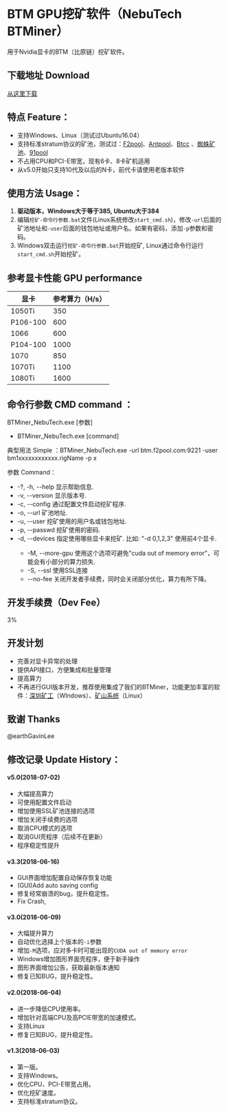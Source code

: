 # BTM GPU挖矿软件（NebuTech BTMiner）
用于Nvidia显卡的BTM（比原链）挖矿软件。

## 下载地址 Download

[从这里下载](https://github.com/NebuTech/BTMiner_NebuTech/releases)

## 特点 Feature：

* 支持Windows、Linux（测试过Ubuntu16.04）
* 支持标准stratum协议的矿池，测试过：[F2pool](https://www.f2pool.com/)、[Antpool](https://www.antpool.com/)、[Btcc](https://btccpool.info/) 、[蜘蛛矿池](https://pool.zhizhu.top/)、[91pool](http://www.91pool.com)
* 不占用CPU和PCI-E带宽，现有6卡、8卡矿机适用
* 从v5.0开始只支持10代及以后的N卡，前代卡请使用老版本软件

## 使用方法 Usage：

1. **驱动版本，Windows大于等于385, Ubuntu大于384**
2. 编辑`挖矿-命令行参数.bat`文件(Linux系统修改`start_cmd.sh`)，修改`-url`后面的矿池地址和`-user`后面的钱包地址或用户名。如果有密码，添加`-p`参数和密码。
3. Windows双击运行`挖矿-命令行参数.bat`开始挖矿, Linux通过命令行运行`start_cmd.sh`开始挖矿。

## 参考显卡性能 GPU performance

| 显卡     | 参考算力（H/s） |
| -------- | --------------- |
| 1050Ti   | 350             |
| P106-100 | 600             |
| 1066     | 600             |
| P104-100 | 1000            |
| 1070     | 850             |
| 1070Ti   | 1100            |
| 1080Ti   | 1600            |

## 命令行参数 CMD command ：

BTMiner_NebuTech.exe [参数]
* BTMiner_NebuTech.exe [command]

典型用法 Simple ：BTMiner_NebuTech.exe -url btm.f2pool.com:9221 -user bm1xxxxxxxxxxxx.rigName -p x

参数 Command：

  * -?, -h, --help      显示帮助信息.
  * -v, --version       显示版本号.
  * -c, --config        通过配置文件启动挖矿程序.
  * -o, --url <url>     矿池地址.
  * -u, --user <user>   挖矿使用的用户名或钱包地址.
* -p, --passwd <password>	挖矿使用的密码.
* -d, --devices <devices>	指定使用哪些显卡来挖矿. 比如: "-d 0,1,2,3" 使用前4个显卡.
  * -M, --more-gpu      使用这个选项可避免"cuda out of memory error"，可能会有小部分的算力损失.
  * -S, --ssl           使用SSL连接
  * --no-fee            关闭开发者手续费，同时会关闭部分优化，算力有所下降。

## 开发手续费（Dev Fee）

3%

## 开发计划

* 完善对显卡异常的处理
* 提供API接口，方便集成和批量管理
* 提高算力
* 不再进行GUI版本开发，推荐使用集成了我们的BTMiner，功能更加丰富的软件：[深圳矿工](http://www.szminer.net/)（WIndows）、[矿山系统](http://40451.net/)（Linux）

## 致谢 Thanks

@earthGavinLee

## 修改记录 Update History：

#### v5.0(2018-07-02)

* 大幅提高算力
* 可使用配置文件启动
* 增加使用SSL矿池连接的选项
* 增加关闭手续费的选项
* 取消CPU模式的选项
* 取消GUI壳程序（后续不在更新）
* 程序稳定性提升

#### v3.3(2018-06-16)

* GUI界面增加配置自动保存恢复功能
* (GUI)Add auto saving config
* 修复经常崩溃的bug，提升稳定性。 
* Fix Crash, 

#### v3.0(2018-06-09)

* 大幅提升算力
* 自动优化选择上个版本的`-i`参数
* 增加`-M`选项，应对多卡时可能出现的`CUDA out of memory error`
* Windows增加图形界面壳程序，便于新手操作
* 图形界面增加公告，获取最新版本通知
* 修复已知BUG，提升稳定性。

#### v2.0(2018-06-04)

* 进一步降低CPU使用率。
* 增加针对高端CPU及高PCIE带宽的加速模式。
* 支持Linux
* 修复已知BUG，提升稳定性。

#### v1.3(2018-06-03)

* 第一版。
* 支持Windows。
* 优化CPU、PCI-E带宽占用。
* 优化挖矿速度。
* 支持标准stratum协议。